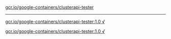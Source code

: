 [gcr.io/google-containers/clusterapi-tester](https://hub.docker.com/r/anjia0532/google-containers.clusterapi-tester/tags/) 

----
[gcr.io/google-containers/clusterapi-tester:1.0 √](https://hub.docker.com/r/anjia0532/google-containers.clusterapi-tester/tags/)

[gcr.io/google-containers/clusterapi-tester:1.0 √](https://hub.docker.com/r/anjia0532/google-containers.clusterapi-tester/tags/)

